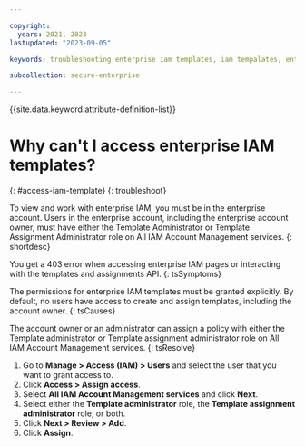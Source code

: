 ```yaml
---

copyright:
  years: 2021, 2023
lastupdated: "2023-09-05"

keywords: troubleshooting enterprise iam templates, iam tempalates, enterprise-managed IAM, access enteprise IAM, access templates

subcollection: secure-enterprise

---
```


{{site.data.keyword.attribute-definition-list}}


# Why can't I access enterprise IAM templates?
{: #access-iam-template}
{: troubleshoot}

To view and work with enterprise IAM, you must be in the enterprise account. Users in the enterprise account, including the enterprise account owner, must have either the Template Administrator or Template Assignment Administrator role on All IAM Account Management services.
{: shortdesc}

You get a 403 error when accessing enterprise IAM pages or interacting with the templates and assignments API.
{: tsSymptoms}

The permissions for enterprise IAM templates must be granted explicitly. By default, no users have access to create and assign templates, including the account owner.
{: tsCauses}

The account owner or an administrator can assign a policy with either the Template administrator or Template assignment administrator role on All IAM Account Management services.
{: tsResolve}

1. Go to **Manage > Access (IAM) > Users** and select the user that you want to grant access to.
1. Click **Access > Assign access**.
1. Select **All IAM Account Management services** and click **Next**.
1. Select either the **Template administrator** role, the **Template assignment administrator** role, or both.
1. Click **Next > Review > Add**.
1. Click **Assign**.
